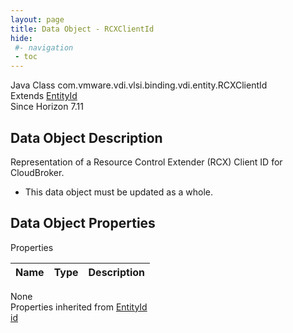 ```yaml
---
layout: page
title: Data Object - RCXClientId
hide:
 #- navigation
 - toc
---
```


  
 
  



Java Class
    com.vmware.vdi.vlsi.binding.vdi.entity.RCXClientId  
Extends
     [EntityId](vdi.EntityId.md)  
Since 
    Horizon 7.11

## Data Object Description 

Representation of a Resource Control Extender (RCX) Client ID for CloudBroker. 

  * This data object must be updated as a whole.



## Data Object Properties

Properties

Name |  Type |  Description   
---|---|---  
None  
Properties inherited from [EntityId](vdi.EntityId.md)  
[id](vdi.EntityId.md#id)  
  
  
  
  
  

